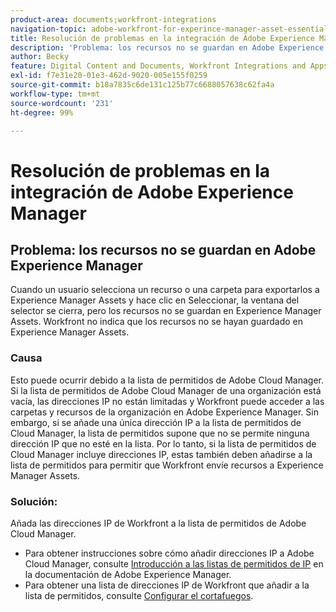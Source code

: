```yaml
---
product-area: documents;workfront-integrations
navigation-topic: adobe-workfront-for-experince-manager-asset-essentials
title: Resolución de problemas en la integración de Adobe Experience Manager
description: 'Problema: los recursos no se guardan en Adobe Experience Manager'
author: Becky
feature: Digital Content and Documents, Workfront Integrations and Apps
exl-id: f7e31e20-01e3-462d-9020-005e155f0259
source-git-commit: b18a7835c6de131c125b77c6688057638c62fa4a
workflow-type: tm+mt
source-wordcount: '231'
ht-degree: 99%

---
```


# Resolución de problemas en la integración de Adobe Experience Manager

## Problema: los recursos no se guardan en Adobe Experience Manager

Cuando un usuario selecciona un recurso o una carpeta para exportarlos a Experience Manager Assets y hace clic en Seleccionar, la ventana del selector se cierra, pero los recursos no se guardan en Experience Manager Assets. Workfront no indica que los recursos no se hayan guardado en Experience Manager Assets.

### Causa

Esto puede ocurrir debido a la lista de permitidos de Adobe Cloud Manager. Si la lista de permitidos de Adobe Cloud Manager de una organización está vacía, las direcciones IP no están limitadas y Workfront puede acceder a las carpetas y recursos de la organización en Adobe Experience Manager. Sin embargo, si se añade una única dirección IP a la lista de permitidos de Cloud Manager, la lista de permitidos supone que no se permite ninguna dirección IP que no esté en la lista. Por lo tanto, si la lista de permitidos de Cloud Manager incluye direcciones IP, estas también deben añadirse a la lista de permitidos para permitir que Workfront envíe recursos a Experience Manager Assets.

### Solución:

Añada las direcciones IP de Workfront a la lista de permitidos de Adobe Cloud Manager.

* Para obtener instrucciones sobre cómo añadir direcciones IP a Adobe Cloud Manager, consulte [Introducción a las listas de permitidos de IP](https://experienceleague.adobe.com/en/docs/experience-manager-cloud-service/content/implementing/using-cloud-manager/ip-allow-lists/introduction) en la documentación de Adobe Experience Manager.
* Para obtener una lista de direcciones IP de Workfront que añadir a la lista de permitidos, consulte [Configurar el cortafuegos](/help/quicksilver/administration-and-setup/get-started-wf-administration/configure-your-firewall.md).
